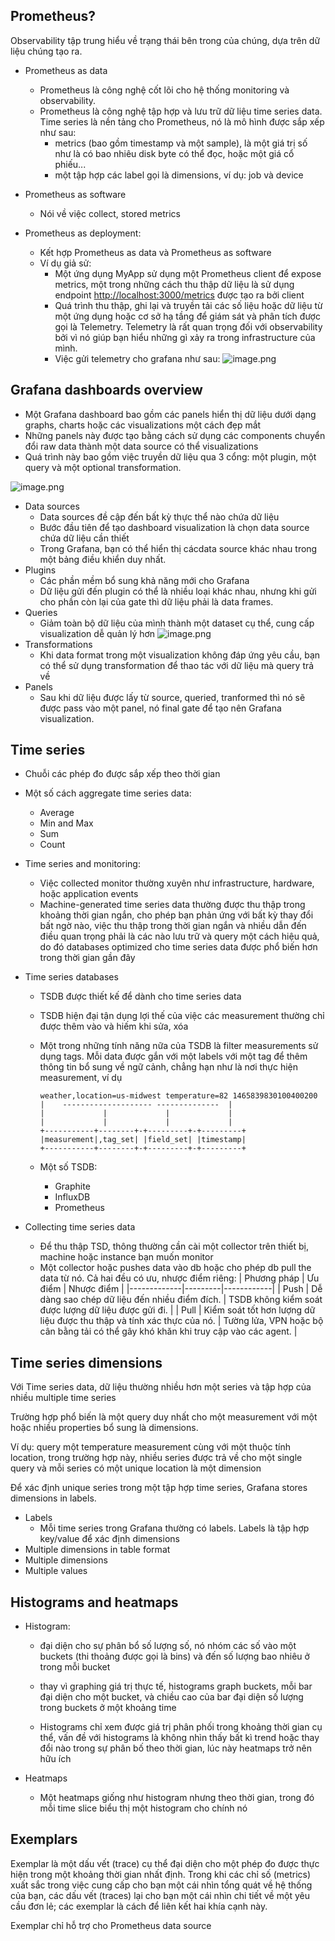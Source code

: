 ## Prometheus?

Observability tập trung hiểu về trạng thái bên trong của chúng, dựa trên dữ liệu chúng tạo ra.

- Prometheus as data
  - Prometheus là công nghệ cốt lõi cho hệ thống monitoring và observability.
  - Prometheus là công nghệ tập hợp và lưu trữ dữ liệu time series data. Time series là nền tảng cho Prometheus, nó là mô hình được sắp xếp như sau:
    - metrics (bao gồm timestamp và một sample), là một giá trị số như là có bao nhiêu disk byte có thể đọc, hoặc một giá cổ phiếu...
    - một tập hợp các label gọi là dimensions, ví dụ: job và device

- Prometheus as software
  - Nói về việc collect, stored metrics
- Prometheus as deployment:
  - Kết hợp Prometheus as data và Prometheus as software
  - Ví dụ giả sử:
    - Một ứng dụng MyApp sử dụng một Prometheus client để expose metrics, một trong những cách thu thập dữ liệu là sử dụng endpoint <http://localhost:3000/metrics> được tạo ra bởi client
    - Quá trình thu thập, ghi lại và truyền tải các số liệu hoặc dữ liệu từ một ứng dụng hoặc cơ sở hạ tầng để giám sát và phân tích được gọi là Telemetry. Telemetry là rất quan trọng đối với observability bởi vì nó giúp bạn hiểu những gì xảy ra trong infrastructure của mình.
    - Việc gửi telemetry cho grafana như sau:
        ![image.png](https://grafana.com/media/docs/alloy/flow-diagram-small-alloy.png?w=900)

## Grafana dashboards overview

- Một Grafana dashboard bao gồm các panels hiển thị dữ liệu dưới dạng graphs, charts hoặc các visualizations một cách đẹp mắt
- Những panels này được tạo bằng cách sử dụng các components chuyển đổi raw data thành một data source có thể visualizations
- Quá trình này bao gồm việc truyền dữ liệu qua 3 cổng: một plugin, một query và một optional transformation.

![image.png](https://grafana.com/media/docs/grafana/dashboards-overview/dashboard-component-architecture.png)

- Data sources
  - Data sources đề cập đến bất kỳ thực thể nào chứa dữ liệu
  - Bước đầu tiên để tạo dashboard visualization là chọn data source chứa dữ liệu cần thiết
  - Trong Grafana, bạn có thể hiển thị cácdata source khác nhau trong một bảng điều khiển duy nhất.
- Plugins
  - Các phần mềm bổ sung khả năng mới cho Grafana
  - Dữ liệu gửi đến plugin có thể là nhiều loại khác nhau, nhưng khi gửi cho phần còn lại của gate thì dữ liệu phải là  data frames.
- Queries
  - Giảm toàn bộ dữ liệu của mình thành một dataset cụ thể, cung cấp visualization dễ quản lý hơn
    ![image.png](https://grafana.com/media/docs/grafana/dashboards-overview/example-query.png?w=900)
- Transformations
  - Khi data format trong một visualization không đáp ứng yêu cầu, bạn có thể sử dụng transformation để thao tác với dữ liệu mà query trả về
- Panels
  - Sau khi dữ liệu được lấy từ source, queried, tranformed thì nó sẽ được pass vào một panel, nó final gate để tạo nên Grafana visualization.

## Time series

- Chuỗi các phép đo được sắp xếp theo thời gian

- Một số cách aggregate time series data:
  - Average
  - Min and Max
  - Sum
  - Count

- Time series and monitoring:
  - Việc collected monitor thường xuyên như infrastructure, hardware, hoặc  application events
  - Machine-generated time series data thường được thu thập trong khoảng thời gian ngắn, cho phép bạn phản ứng với bất kỳ thay đổi bất ngờ nào, việc thu thập trong thời gian ngắn và nhiều dẫn đến điều quan trọng phải là các nào lưu trữ và query một cách hiệu quả, do đó databases optimized cho time series data được phổ biến hơn trong thời gian gần đây
- Time series databases
  - TSDB được thiết kế để dành cho time series data
  - TSDB hiện đại tận dụng lợi thế của việc các measurement thường chỉ được thêm vào và hiếm khi sửa, xóa
  - Một trong những tính năng nữa của TSDB là filter measurements sử dụng tags. Mỗi data được gắn với một labels với một tag để thêm thông tin bổ sung về ngữ cảnh, chẳng hạn như là nơi thực hiện measurement, ví dụ

    ```code
    weather,location=us-midwest temperature=82 1465839830100400200
    |    -------------------- --------------  |
    |             |             |             |
    |             |             |             |
    +-----------+--------+-+---------+-+---------+
    |measurement|,tag_set| |field_set| |timestamp|
    +-----------+--------+-+---------+-+---------+
    ```

  - Một số TSDB:
    - Graphite
    - InfluxDB
    - Prometheus

- Collecting time series data
  - Để thu thập TSD, thông thường cần cài một collector trên thiết bị, machine hoặc instance bạn muốn monitor
  - Một collector hoặc pushes data vào db hoặc cho phép db pull the data từ nó. Cả hai đều có ưu, nhược điểm riêng:
        | Phương pháp | Ưu điểm | Nhược điểm |
        |-------------|---------|------------|
        | Push        | Dễ dàng sao chép dữ liệu đến nhiều điểm đích. | TSDB không kiểm soát được lượng dữ liệu được gửi đi. |
        | Pull        | Kiểm soát tốt hơn lượng dữ liệu được thu thập và tính xác thực của nó. | Tường lửa, VPN hoặc bộ cân bằng tải có thể gây khó khăn khi truy cập vào các agent. |

## Time series dimensions

Với Time series data, dữ liệu thường nhiều hơn một series và tập hợp của nhiều  multiple time series

Trường hợp phổ biến là một query duy nhất cho một measurement với một hoặc nhiều properties bổ sung là dimensions.

Ví dụ: query một temperature measurement cùng với một thuộc tính location, trong trường hợp này, nhiều series được trả về cho một single query và mỗi series có một unique location là một dimension

Để xác định unique series trong một tập hợp time series, Grafana stores dimensions in labels.

- Labels
  - Mỗi time series trong Grafana thường có labels. Labels là tập hợp key/value để xác định dimensions
- Multiple dimensions in table format
- Multiple dimensions
- Multiple values

## Histograms and heatmaps

- Histogram:
  - đại diện cho sự phân bổ số lượng số, nó nhóm các số vào một buckets (thi thoảng được gọi là bins) và đến số lượng bao nhiêu ở trong mỗi bucket

  - thay vì graphing giá trị thực tế, histograms graph buckets, mỗi bar đại diện cho một bucket, và chiều cao của bar đại diện số lượng trong buckets ở một khoảng time

  - Histograms chỉ xem được giá trị phân phối trong khoảng thời gian cụ thể, vấn đề với histograms là không nhìn thấy bất kì trend hoặc thay đổi nào trong sự phân bố theo thời gian, lúc này heatmaps trở nên hữu ích

- Heatmaps
  - Một heatmaps giống như histogram nhưng theo thời gian, trong đó mỗi time slice biểu thị một histogram cho chính nó

## Exemplars

Exemplar là một dấu vết (trace) cụ thể đại diện cho một phép đo được thực hiện trong một khoảng thời gian nhất định. Trong khi các chỉ số (metrics) xuất sắc trong việc cung cấp cho bạn một cái nhìn tổng quát về hệ thống của bạn, các dấu vết (traces) lại cho bạn một cái nhìn chi tiết về một yêu cầu đơn lẻ; các exemplar là cách để liên kết hai khía cạnh này.

Exemplar chỉ hỗ trợ cho  Prometheus data source


